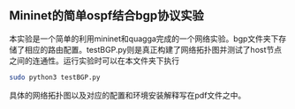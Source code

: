 ## Mininet的简单ospf结合bgp协议实验

本实验是一个简单的利用mininet和quagga完成的一个网络实验。bgp文件夹下存储了相应的路由配置。testBGP.py则是真正构建了网络拓扑图并测试了host节点之间的连通性。运行实验时可以在本文件夹下执行

```bash
sudo python3 testBGP.py
```

具体的网络拓扑图以及对应的配置和环境安装解释写在pdf文件之中。
